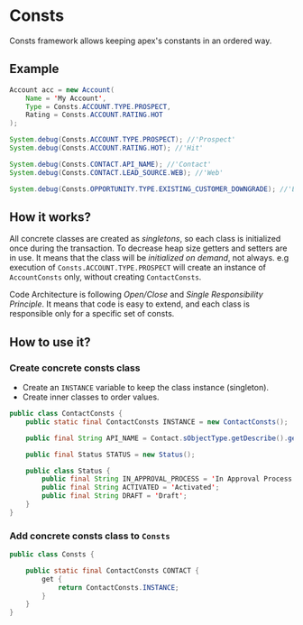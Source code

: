 # Consts

Consts framework allows keeping apex's constants in an ordered way.

## Example

```java
Account acc = new Account(
    Name = 'My Account',
    Type = Consts.ACCOUNT.TYPE.PROSPECT,
    Rating = Consts.ACCOUNT.RATING.HOT
);
```

```java
System.debug(Consts.ACCOUNT.TYPE.PROSPECT); //'Prospect'
System.debug(Consts.ACCOUNT.RATING.HOT); //'Hit'

System.debug(Consts.CONTACT.API_NAME); //'Contact'
System.debug(Consts.CONTACT.LEAD_SOURCE.WEB); //'Web'

System.debug(Consts.OPPORTUNITY.TYPE.EXISTING_CUSTOMER_DOWNGRADE); //'Existing Customer - Downgrade'
```

## How it works?

All concrete classes are created as *singletons*, so each class is initialized once during the transaction. To decrease heap size getters and setters are in use. It means that the class will be *initialized on demand*, not always. e.g execution of `Consts.ACCOUNT.TYPE.PROSPECT` will create an instance of `AccountConsts` only, without creating `ContactConsts`.

Code Architecture is following *Open/Close* and *Single Responsibility Principle*. It means that code is easy to extend, and each class is responsible only for a specific set of consts.

## How to use it?

### Create concrete consts class

- Create an `INSTANCE` variable to keep the class instance (singleton).
- Create inner classes to order values.

```java
public class ContactConsts {
    public static final ContactConsts INSTANCE = new ContactConsts();

    public final String API_NAME = Contact.sObjectType.getDescribe().getName();

    public final Status STATUS = new Status();

    public class Status {
        public final String IN_APPROVAL_PROCESS = 'In Approval Process';
        public final String ACTIVATED = 'Activated';
        public final String DRAFT = 'Draft';
    }
}
```

### Add concrete consts class to `Consts`

```java
public class Consts {

    public static final ContactConsts CONTACT {
        get {
            return ContactConsts.INSTANCE;
        }
    }
}
```
